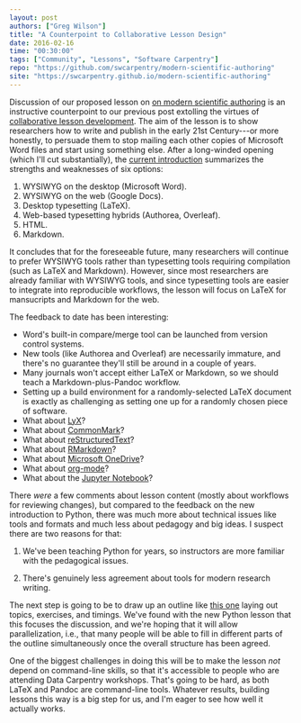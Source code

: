 ```yaml
---
layout: post
authors: ["Greg Wilson"]
title: "A Counterpoint to Collaborative Lesson Design"
date: 2016-02-16
time: "00:30:00"
tags: ["Community", "Lessons", "Software Carpentry"]
repo: "https://github.com/swcarpentry/modern-scientific-authoring"
site: "https://swcarpentry.github.io/modern-scientific-authoring"
---
```

Discussion of our proposed lesson on
[on modern scientific authoring]({{site.github_url}}/modern-scientific-authoring)
is an instructive counterpoint to our previous post
extolling the virtues of [collaborative lesson development]({{site.baseurl}}/blog/2016/02/designing-lessons-collaboratively.html).
The aim of the lesson is to show researchers how to write and publish in the early 21st Century---or more honestly,
to persuade them to stop mailing each other copies of Microsoft Word files
and start using something else.
After a long-winded opening (which I'll cut substantially),
the [current introduction]({{page.site}}/01-mess.html) summarizes the strengths and weaknesses of six options:

1.  WYSIWYG on the desktop (Microsoft Word).
2.  WYSIWYG on the web (Google Docs).
3.  Desktop typesetting (LaTeX).
4.  Web-based typesetting hybrids (Authorea, Overleaf).
5.  HTML.
6.  Markdown.

It concludes that for the foreseeable future,
many researchers will continue to prefer WYSIWYG tools
rather than typesetting tools requiring compilation
(such as LaTeX and Markdown).
However,
since most researchers are already familiar with WYSIWYG tools,
and since typesetting tools are easier to integrate into reproducible workflows,
the lesson will focus on LaTeX for mansucripts
and Markdown for the web.

The feedback to date has been interesting:

*   Word's built-in compare/merge tool can be launched from version control systems.
*   New tools (like Authorea and Overleaf) are necessarily immature,
    and there's no guarantee they'll still be around in a couple of years.
*   Many journals won't accept either LaTeX or Markdown,
    so we should teach a Markdown-plus-Pandoc workflow.
*   Setting up a build environment for a randomly-selected LaTeX document
    is exactly as challenging as setting one up for a randomly chosen piece of software.
*   What about [LyX](http://lyx.org)?
*   What about [CommonMark](http://commonmark.org)?
*   What about [reStructuredText](http://docutils.sourceforge.net/rst.html)?
*   What about [RMarkdown](http://rmarkdown.rstudio.com/)?
*   What about [Microsoft OneDrive](https://onedrive.live.com/)?
*   What about [org-mode](http://orgmode.org/)?
*   What about the [Jupyter Notebook](http://jupyter.org/)?

There *were* a few comments about lesson content
(mostly about workflows for reviewing changes),
but compared to the feedback on the new introduction to Python,
there was much more about technical issues like tools and formats
and much less about pedagogy and big ideas.
I suspect there are two reasons for that:

1.  We've been teaching Python for years,
    so instructors are more familiar with the pedagogical issues.

2.  There's genuinely less agreement about tools for modern research writing.

The next step is going to be to draw up an outline
like [this one]({{site.github_url}}/python-novice-gapminder/blob/gh-pages/index.md)
laying out topics, exercises, and timings.
We've found with the new Python lesson that this focuses the discussion,
and we're hoping that it will allow parallelization,
i.e.,
that many people will be able to fill in different parts of the outline simultaneously
once the overall structure has been agreed.

One of the biggest challenges in doing this will be
to make the lesson *not* depend on command-line skills,
so that it's accessible to people who are attending Data Carpentry workshops.
That's going to be hard,
as both LaTeX and Pandoc are command-line tools.
Whatever results,
building lessons this way is a big step for us,
and I'm eager to see how well it actually works.
